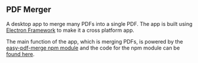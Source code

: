 ## PDF Merger

A desktop app to merge many PDFs into a single PDF. The app is built using [Electron Framework](http//electron.atom.io) to make it a cross platform app.

The main function of the app, which is merging PDFs, is powered by the [easy-pdf-merge npm module](https://www.npmjs.com/package/easy-pdf-merge) and the code for the npm module can be [found here](https://github.com/karuppiah7890/easy-pdf-merge).
